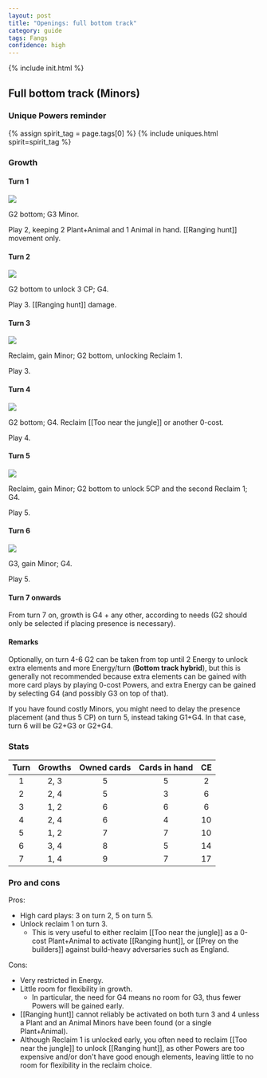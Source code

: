 ```yaml
---  
layout: post  
title: "Openings: full bottom track"  
category: guide  
tags: Fangs  
confidence: high
---
```

{% include init.html %}

## Full bottom track (Minors)

### Unique Powers reminder

{% assign spirit_tag = page.tags[0] %}
{% include uniques.html spirit=spirit_tag %}

### Growth

#### Turn 1

![](/assets/images/Fangs%200-1.png)

G2 bottom; G3 Minor. 

Play 2, keeping 2 Plant+Animal and 1 Animal in hand. [[Ranging hunt]] movement only.


#### Turn 2

![](/assets/images/Fangs%200-2.png)

G2 bottom to unlock 3 CP; G4.

Play 3. [[Ranging hunt]] damage.


#### Turn 3

![](/assets/images/Fangs%200-3.png)

Reclaim, gain Minor; G2 bottom, unlocking Reclaim 1.

Play 3.


#### Turn 4

![](/assets/images/Fangs%200-4.png)

G2 bottom; G4. Reclaim [[Too near the jungle]] or another 0-cost.

Play 4.

#### Turn 5

![](/assets/images/Fangs%200-5.png)

Reclaim, gain Minor; G2 bottom to unlock 5CP and the second Reclaim 1; G4.

Play 5.

#### Turn 6

![](/assets/images/Fangs%200-5.png)

G3, gain Minor; G4. 

Play 5.

#### Turn 7 onwards

From turn 7 on, growth is G4 + any other, according to needs (G2 should only be selected if placing presence is necessary).

#### Remarks

Optionally, on turn 4-6 G2 can be taken from top until 2 Energy to unlock extra elements and more Energy/turn (**Bottom track hybrid**), but this is generally not recommended because extra elements can be gained with more card plays by playing 0-cost Powers, and extra Energy can be gained by selecting G4 (and possibly G3 on top of that). 

If you have found costly Minors, you might need to
delay the presence placement (and thus 5 CP) on turn 5, instead
taking G1+G4. In that case, turn 6 will be
G2+G3 or G2+G4.

### Stats

Turn | Growths | Owned cards | Cards in hand | CE
:--: | :--: | :--: | :--: | :--: 
1 | 2, 3 |   5   | 5 | 2
2 | 2, 4 |   5   | 3 | 6
3 | 1, 2 |   6   | 6 | 6
4 | 2, 4 |   6   | 4 | 10
5 | 1, 2 |   7   | 7 | 10
6 | 3, 4 |   8   | 5 | 14
7 | 1, 4 |   9   | 7 | 17

### Pro and cons

Pros:

-   High card plays: 3 on turn 2, 5 on turn 5.
-   Unlock reclaim 1 on turn 3.
	-   This is very useful to either reclaim [[Too near the jungle]] as a 0-cost Plant+Animal to activate [[Ranging hunt]], or [[Prey on the builders]] against build-heavy adversaries such as England.

Cons:

- Very restricted in Energy.
- Little room for flexibility in growth.
	- In particular, the need for G4 means no room for G3, thus fewer Powers will be gained early.
- [[Ranging hunt]] cannot reliably be activated 
on both turn 3 and 4 unless a Plant and an Animal Minors have been found
(or a single Plant+Animal).
- Although Reclaim 1 is unlocked early, 
you often need to reclaim [[Too near the jungle]]
to unlock [[Ranging hunt]], as other Powers 
are too expensive and/or don't have good
enough elements, leaving little to no room
for flexibility in the reclaim choice. 
